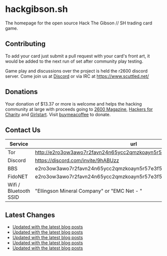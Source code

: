 # hackgibson.sh
The homepage for the open source Hack The Gibson // SH trading card game.


## Contributing

To add your card just submit a pull request with your card's front art, it would be added to the next run of set after community play testing.

Game play and discussions over the project is held the r2600 discord server. Come join us at [Discord](https://discord.com/invite/9hABUzz) or via IRC at https://www.scuttled.net/


## Donations

Your donation of $13.37 or more is welcome and helps the hacking community at large with proceeds going to [2600 Magazine](https://2600.com/), [Hackers for Charity](https://hackersforcharity.org) and [Girlstart](https://girlstart.org).  Visit [buymeacoffee](https://www.buymeacoffee.com/hackgibson.sh) to donate.


## Contact Us

Service | url
-|-
Tor | http://e2ro3ow3awo7r2favn24n65ycc2qmzkoayn5r57e3f56nvjwdcgg32ad.onion
Discord | https://discord.com/invite/9hABUzz
BBS | e2ro3ow3awo7r2favn24n65ycc2qmzkoayn5r57e3f56nvjwdcgg32ad.onion:23
FidoNET | e2ro3ow3awo7r2favn24n65ycc2qmzkoayn5r57e3f56nvjwdcgg32ad.onion:24554
Wifi / Bluetooth SSID | "Ellingson Mineral Company" or "EMC Net - <fidonet address>"

## Latest Changes
<!-- BLOG-POST-LIST:START -->
- [Updated with the latest blog posts](https://github.com/DFW2600/hackgibson.sh/commit/e1211a7d92f8855e2c93497db1236f1500bf1984)
- [Updated with the latest blog posts](https://github.com/DFW2600/hackgibson.sh/commit/e60ea9c9cdafe756c49883ec0c45baf2a433c9e3)
- [Updated with the latest blog posts](https://github.com/DFW2600/hackgibson.sh/commit/ecc81c905f8b5baffb26a03221aa6adf2efc1e21)
- [Updated with the latest blog posts](https://github.com/DFW2600/hackgibson.sh/commit/3c0397cb5c0d327b742d072bf83b061979b0653e)
- [Updated with the latest blog posts](https://github.com/DFW2600/hackgibson.sh/commit/6943cd87479c140128e8c762dd0df517ba91adfb)
<!-- BLOG-POST-LIST:END -->
